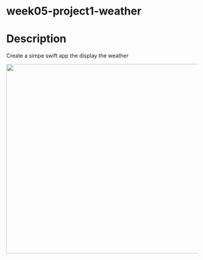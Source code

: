 # week05-project1-weather

# Description 
Create a simpe swift app the display the weather 


<img src="https://user-images.githubusercontent.com/44459664/138584574-c22c57d2-96cb-4550-9fcc-1020b3d03b22.png" width="800" height="500"/>  
